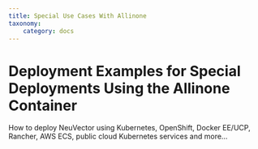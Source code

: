 ```yaml
---
title: Special Use Cases With Allinone
taxonomy:
    category: docs
---
```


# Deployment Examples for Special Deployments Using the Allinone Container

How to deploy NeuVector using Kubernetes, OpenShift, Docker EE/UCP, Rancher, AWS ECS, public cloud Kubernetes services and more…

